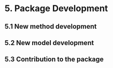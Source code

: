 # 5. Package Development
## 5.1 New method development
## 5.2 New model development
## 5.3 Contribution to the package